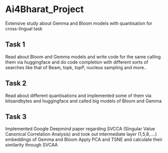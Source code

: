 # Ai4Bharat_Project
Extensive study about Gemma and Bloom models with quantisation for cross-lingual task

## Task 1 
Read about Bloom and Gemma models and write code for the same calling them via huggingface and do code completion with different sorts of searches like that of Beam, topk, topP, nucleus sampling and more..

## Task 2
Read about different quantisations and implemented some of them via bitsandbytes and huggingface and called big models of Bloom and Gemma

## Task 3
Implemented Google Deepmind paper regarding SVCCA (Singular Value Canonical Correlation Analysis) and took out intermediate layer (1,5,8,....) embeddings of Gemma and Bloom
Apply PCA and TSNE and calculate their similarity through SVCAA
